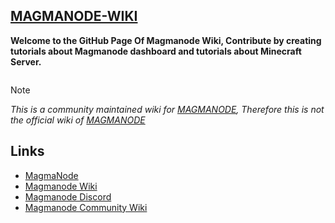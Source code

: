 ## [MAGMANODE-WIKI](https://magmanode.gitbook.io/)

**Welcome to the GitHub Page Of Magmanode Wiki, Contribute by creating tutorials about Magmanode dashboard and tutorials about Minecraft Server.**

<figure><img src=".gitbook/assets/image (1).png" alt=""><figcaption></figcaption></figure>

> [!NOTE]
> _This is a community  maintained wiki for [MAGMANODE](https://magmanode.com/), Therefore this is not the official wiki of [MAGMANODE](https://magmanode.com/)_

## Links
- [MagmaNode](https://magmanode.com/)
- [Magmanode Wiki](https://wiki.magmanode.com/)
- [Magmanode Discord](https://)
- [Magmanode Community Wiki](https://magmanode.gitbook.io/)



